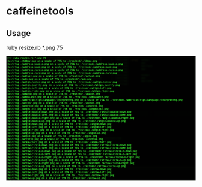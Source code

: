 # caffeinetools


## Usage

ruby resize.rb *.png 75


![alt text](https://github.com/dasilama/caffeinetools/blob/master/screenshots/screenshots_1.png "Screnshot 1")
